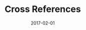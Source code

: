 ---
title: Cross References
linktitle:
description:
date: 2017-02-01
publishdate: 2017-02-01
lastmod: 2017-01-09
categories: [content management]
tags: [cross references, anchors, urls]
weight: 80
draft: false
slug:
aliases: []
toc:
notes:
---